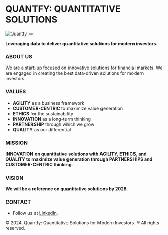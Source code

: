 # QUANTFY: QUANTITATIVE SOLUTIONS

![Quantfy ><](https://github.com/quant-fy/.github/tree/main/statics/quantfy-icon.png)

**Leveraging data to deliver quantitative solutions for modern investors.**

### ABOUT US

We are a start-up focused on innovative solutions for financial markets. We are engaged in creating the best data-driven solutions for modern investors.

### VALUES
- **AGILITY** as a business framework
- **CUSTOMER-CENTRIC** to maximize value generation
- **ETHICS** for the sustainability
- **INNOVATION** as a long-term thinking
- **PARTNERSHIP** through which we grow
- **QUALITY** as our differential

### MISSION
**INNOVATION on quantitative solutions with AGILITY, ETHICS, and QUALITY to maximize value generation through PARTNERSHIPS and CUSTOMER-CENTRIC thinking**.

### VISION
**We will be a reference on quantitative solutions by 2028.**

### CONTACT
- Follow us at [LinkedIn](https://www.linkedin.com/company/quantfy-investments).

© 2024, Quantfy: Quantitative Solutions for Modern Investors. ® All rights reserved.
